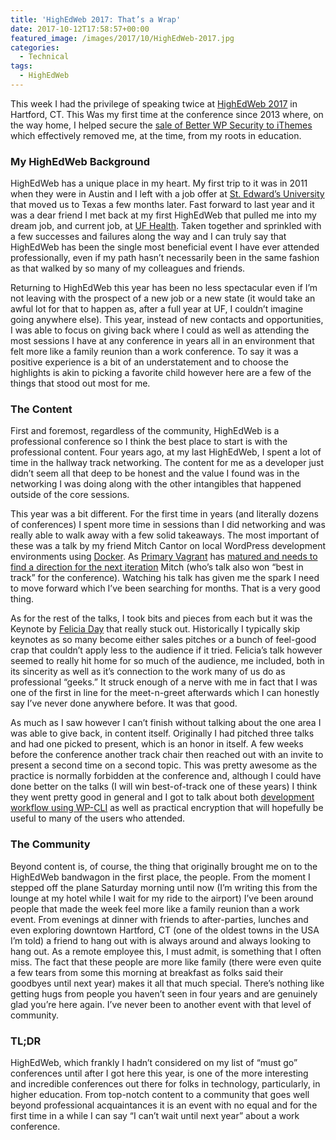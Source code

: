 ```yaml
---
title: 'HighEdWeb 2017: That’s a Wrap'
date: 2017-10-12T17:58:57+00:00
featured_image: /images/2017/10/HighEdWeb-2017.jpg
categories:
  - Technical
tags:
  - HighEdWeb
---
```


This week I had the privilege of speaking twice at [HighEdWeb 2017][1] in Hartford, CT. This Was my first time at the conference since 2013 where, on the way home, I helped secure the [sale of Better WP Security to iThemes][2] which effectively removed me, at the time, from my roots in education.

### My HighEdWeb Background

HighEdWeb has a unique place in my heart. My first trip to it was in 2011 when they were in Austin and I left with a job offer at [St. Edward’s University][3] that moved us to Texas a few months later. Fast forward to last year and it was a dear friend I met back at my first HighEdWeb that pulled me into my dream job, and current job, at [UF Health][4]. Taken together and sprinkled with a few successes and failures along the way and I can truly say that HighEdWeb has been the single most beneficial event I have ever attended professionally, even if my path hasn’t necessarily been in the same fashion as that walked by so many of my colleagues and friends.

Returning to HighEdWeb this year has been no less spectacular even if I’m not leaving with the prospect of a new job or a new state (it would take an awful lot for that to happen as, after a full year at UF, I couldn’t imagine going anywhere else). This year, instead of new contacts and opportunities, I was able to focus on giving back where I could as well as attending the most sessions I have at any conference in years all in an environment that felt more like a family reunion than a work conference. To say it was a positive experience is a bit of an understatement and to choose the highlights is akin to picking a favorite child however here are a few of the things that stood out most for me.

### The Content

First and foremost, regardless of the community, HighEdWeb is a professional conference so I think the best place to start is with the professional content. Four years ago, at my last HighEdWeb, I spent a lot of time in the hallway track networking. The content for me as a developer just didn’t seem all that deep to be honest and the value I found was in the networking I was doing along with the other intangibles that happened outside of the core sessions.

This year was a bit different. For the first time in years (and literally dozens of conferences) I spent more time in sessions than I did networking and was really able to walk away with a few solid takeaways. The most important of these was a talk by my friend Mitch Cantor on local WordPress development environments using [Docker][5]. As [Primary Vagrant][6] has [matured and needs to find a direction for the next iteration][7] Mitch (who’s talk also won “best in track” for the conference). Watching his talk has given me the spark I need to move forward which I’ve been searching for months. That is a very good thing.

As for the rest of the talks, I took bits and pieces from each but it was the Keynote by [Felicia Day][8] that really stuck out. Historically I typically skip keynotes as so many become either sales pitches or a bunch of feel-good crap that couldn’t apply less to the audience if it tried. Felicia’s talk however seemed to really hit home for so much of the audience, me included, both in its sincerity as well as it’s connection to the work many of us do as professional “geeks.” It struck enough of a nerve with me in fact that I was one of the first in line for the meet-n-greet afterwards which I can honestly say I’ve never done anywhere before. It was that good.

As much as I saw however I can’t finish without talking about the one area I was able to give back, in content itself. Originally I had pitched three talks and had one picked to present, which is an honor in itself. A few weeks before the conference another track chair then reached out with an invite to present a second time on a second topic. This was pretty awesome as the practice is normally forbidden at the conference and, although I could have done better on the talks (I will win best-of-track one of these years) I think they went pretty good in general and I got to talk about both [development workflow using WP-CLI][9] as well as practical encryption that will hopefully be useful to many of the users who attended.

### The Community

Beyond content is, of course, the thing that originally brought me on to the HighEdWeb bandwagon in the first place, the people. From the moment I stepped off the plane Saturday morning until now (I’m writing this from the lounge at my hotel while I wait for my ride to the airport) I’ve been around people that made the week feel more like a family reunion than a work event. From evenings at dinner with friends to after-parties, lunches and even exploring downtown Hartford, CT (one of the oldest towns in the USA I’m told) a friend to hang out with is always around and always looking to hang out. As a remote employee this, I must admit, is something that I often miss. The fact that these people are more like family (there were even quite a few tears from some this morning at breakfast as folks said their goodbyes until next year) makes it all that much special. There’s nothing like getting hugs from people you haven’t seen in four years and are genuinely glad you’re here again. I’ve never been to another event with that level of community.

### TL;DR

HighEdWeb, which frankly I hadn’t considered on my list of “must go” conferences until after I got here this year, is one of the more interesting and incredible conferences out there for folks in technology, particularly, in higher education. From top-notch content to a community that goes well beyond professional acquaintances it is an event with no equal and for the first time in a while I can say “I can’t wait until next year” about a work conference.

 [1]: https://2017.highedweb.org
 [2]: https://wptavern.com/ithemes-acquires-better-wp-security-plugin-and-hires-wordpress-security-expert-chris-wiegman
 [3]: https://www.stedwards.edu
 [4]: https://ufhealth.org
 [5]: https://www.docker.com
 [6]: https://github.com/ChrisWiegman/primary-vagrant
 [7]: https://wptavern.com/primary-vagrant-4-0-updated-to-use-php-7-1-introduces-a-site-generator
 [8]: http://www.imdb.com/name/nm1260407/
 [9]: https://slides.chriswiegman.com/hweb17dpa7/